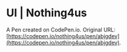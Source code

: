 # UI | Nothing4us 

A Pen created on CodePen.io. Original URL: [https://codepen.io/nothing4us/pen/abjgdev](https://codepen.io/nothing4us/pen/abjgdev).

